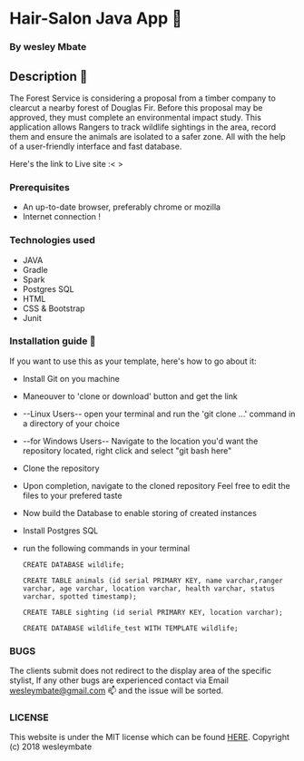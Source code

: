 # Hair-Salon Java App :haircut:

### By wesley Mbate

## Description :notebook:

The Forest Service is considering a proposal from a timber company to clearcut a nearby forest of Douglas Fir.
Before this proposal may be approved, they must complete an environmental impact study.
This application allows Rangers to track wildlife sightings in the area, record them and ensure the animals are isolated to a safer zone.
All with the help of a user-friendly interface and fast database.


 Here's the link to Live site :<  >

### Prerequisites

 * An up-to-date browser, preferably chrome or mozilla
 * Internet connection !


### Technologies used

   * JAVA
   * Gradle
   * Spark
   * Postgres SQL
   * HTML
   * CSS & Bootstrap
   * Junit

### Installation guide :notebook:

  If you want to use this as your template, here's how to go about it:

  * Install Git on you machine
  * Maneouver to 'clone or download' button and get the link
  * --Linux Users-- open your terminal and run the 'git clone ...' command in a directory of your choice
  * --for Windows Users-- Navigate to the location you'd want the repository located, right click and select "git bash here"
  * Clone the repository
  * Upon completion, navigate to the cloned repository
  Feel free to edit the files to your prefered taste

  * Now build the Database to enable storing of created instances
  * Install Postgres SQL
  * run the following commands in your terminal

        CREATE DATABASE wildlife;

        CREATE TABLE animals (id serial PRIMARY KEY, name varchar,ranger varchar, age varchar, location varchar, health varchar, status varchar, spotted timestamp);

        CREATE TABLE sighting (id serial PRIMARY KEY, location varchar);

        CREATE DATABASE wildlife_test WITH TEMPLATE wildlife;


### BUGS
The clients submit does not redirect to the display area of the specific stylist, If any other bugs are experienced contact via Email wesleymbate@gmail.com :mailbox: and the issue will be sorted.


### LICENSE
 This website is under the MIT license which can be found [HERE](LICENSE).
 Copyright (c) 2018 wesleymbate
